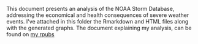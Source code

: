 This document presents an analysis of the NOAA Storm Database, addressing the economical and health consequences of severe weather events. I've attached in this folder the Rmarkdown and HTML files along with the generated graphs. The document explaining my analysis, can be found on [my rpubs](https://rpubs.com/OSafwat/703183)
